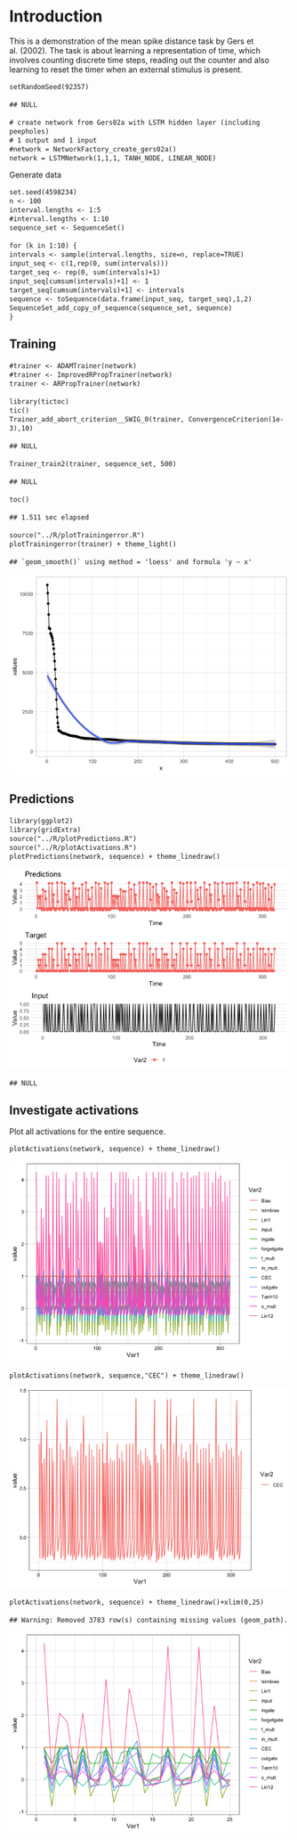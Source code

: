 Introduction
============

This is a demonstration of the mean spike distance task by Gers et
al. (2002). The task is about learning a representation of time, which
involves counting discrete time steps, reading out the counter and also
learning to reset the timer when an external stimulus is present.

    setRandomSeed(92357)

    ## NULL

    # create network from Gers02a with LSTM hidden layer (including peepholes)
    # 1 output and 1 input
    #network = NetworkFactory_create_gers02a()
    network = LSTMNetwork(1,1,1, TANH_NODE, LINEAR_NODE)

Generate data

    set.seed(4598234)
    n <- 100
    interval.lengths <- 1:5
    #interval.lengths <- 1:10
    sequence_set <- SequenceSet()

    for (k in 1:10) {
    intervals <- sample(interval.lengths, size=n, replace=TRUE)
    input_seq <- c(1,rep(0, sum(intervals)))
    target_seq <- rep(0, sum(intervals)+1)
    input_seq[cumsum(intervals)+1] <- 1
    target_seq[cumsum(intervals)+1] <- intervals
    sequence <- toSequence(data.frame(input_seq, target_seq),1,2)
    SequenceSet_add_copy_of_sequence(sequence_set, sequence)
    }

Training
--------

    #trainer <- ADAMTrainer(network)
    #trainer <- ImprovedRPropTrainer(network)
    trainer <- ARPropTrainer(network)

    library(tictoc)
    tic()
    Trainer_add_abort_criterion__SWIG_0(trainer, ConvergenceCriterion(1e-3),10)

    ## NULL

    Trainer_train2(trainer, sequence_set, 500)

    ## NULL

    toc()

    ## 1.511 sec elapsed

    source("../R/plotTrainingerror.R")
    plotTrainingerror(trainer) + theme_light()

    ## `geom_smooth()` using method = 'loess' and formula 'y ~ x'

![](msd_files/figure-markdown_strict/unnamed-chunk-3-1.png)

Predictions
-----------

    library(ggplot2)
    library(gridExtra)
    source("../R/plotPredictions.R")
    source("../R/plotActivations.R")
    plotPredictions(network, sequence) + theme_linedraw()

![](msd_files/figure-markdown_strict/unnamed-chunk-4-1.png)

    ## NULL

Investigate activations
-----------------------

Plot all activations for the entire sequence.

    plotActivations(network, sequence) + theme_linedraw()

![](msd_files/figure-markdown_strict/unnamed-chunk-5-1.png)

    plotActivations(network, sequence,"CEC") + theme_linedraw()

![](msd_files/figure-markdown_strict/unnamed-chunk-5-2.png)

    plotActivations(network, sequence) + theme_linedraw()+xlim(0,25)

    ## Warning: Removed 3783 row(s) containing missing values (geom_path).

![](msd_files/figure-markdown_strict/unnamed-chunk-5-3.png)
